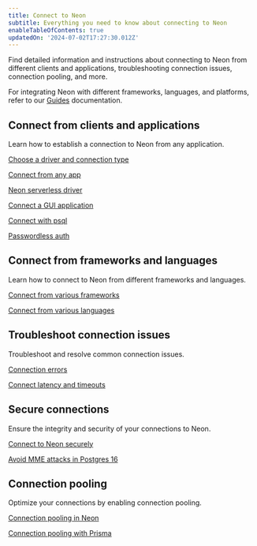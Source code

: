 ```yaml
---
title: Connect to Neon
subtitle: Everything you need to know about connecting to Neon
enableTableOfContents: true
updatedOn: '2024-07-02T17:27:30.012Z'
---
```


Find detailed information and instructions about connecting to Neon from different clients and applications, troubleshooting connection issues, connection pooling, and more.

For integrating Neon with different frameworks, languages, and platforms, refer to our [Guides](/docs/guides/guides-intro) documentation.

## Connect from clients and applications

Learn how to establish a connection to Neon from any application.

<DetailIconCards>

<a href="/docs/connect/choose-connection" description="How to select the right driver and connection type for your application" icon="network">Choose a driver and connection type</a>

<a href="/docs/connect/connect-from-any-app" description="Learn about connection strings and how to connect to Neon from any application" icon="gamepad">Connect from any app</a>

<a href="/docs/serverless/serverless-driver" description="Connect to Neon from serverless environments over HTTP or WebSockets" icon="audio-jack">Neon serverless driver</a>

<a href="/docs/connect/connect-postgres-gui" description="Learn how to connect to a Neon database from a GUI application" icon="gui">Connect a GUI application</a>

<a href="/docs/connect/query-with-psql-editor" description="Connect with psql, the native command-line client for Postgres" icon="cli">Connect with psql</a>

<a href="/docs/connect/passwordless-connect" description="Connect without a password using Neon's psql passwordless auth feature" icon="unlock">Passwordless auth</a>


</DetailIconCards>

## Connect from frameworks and languages

Learn how to connect to Neon from different frameworks and languages.

<DetailIconCards>

<a href="/docs/get-started-with-neon/frameworks" description="Find detailed instructions for connecting to Neon from various frameworks" icon="gamepad">Connect from various frameworks</a>

<a href="/docs/get-started-with-neon/languages" description="Find detailed instructions for connecting to Neon from various languages" icon="gui">Connect from various languages</a>

</DetailIconCards>

## Troubleshoot connection issues

Troubleshoot and resolve common connection issues.

<DetailIconCards>

<a href="/docs/connect/connection-errors" description="Learn how to resolve commonly-encountered connection errors" icon="warning">Connection errors</a>

<a href="/docs/connect/connection-latency" description="Learn about strategies for managing connection latency and timeouts" icon="stopwatch">Connect latency and timeouts</a>

</DetailIconCards>

## Secure connections

Ensure the integrity and security of your connections to Neon.

<DetailIconCards>

<a href="/docs/connect/connect-securely" description="Learn how to connect to Neon securely using SSL/TLS encrypted connections" icon="privacy">Connect to Neon securely</a>

<a href="https://neon.tech/blog/avoid-mitm-attacks-with-psql-postgres-16" description="Learn how the psql client in Postgres 16 makes it simple to connect securely" icon="lock-landscape">Avoid MME attacks in Postgres 16</a>

</DetailIconCards>

## Connection pooling

Optimize your connections by enabling connection pooling.

<DetailIconCards>

<a href="/docs/connect/connection-pooling" description="Learn how to enable connection pooling to support up to 10,000 concurrent connections" icon="network">Connection pooling in Neon</a>

<a href="/docs/guides/prisma#connect-from-serverless-functions" description="Learn about connecting from Prisma to Neon from serverless functions" icon="prisma">Connection pooling with Prisma</a>

</DetailIconCards>
